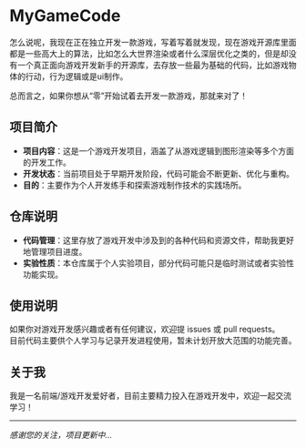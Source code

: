 # MyGameCode

怎么说呢，我现在正在独立开发一款游戏，写着写着就发现，现在游戏开源库里面都是一些高大上的算法，比如怎么大世界渲染或者什么深层优化之类的，但是却没有一个真正面向游戏开发新手的开源库，去存放一些最为基础的代码，比如游戏物体的行动，行为逻辑或是ui制作。

总而言之，如果你想从“零”开始试着去开发一款游戏，那就来对了！

## 项目简介

- **项目内容**：这是一个游戏开发项目，涵盖了从游戏逻辑到图形渲染等多个方面的开发工作。
- **开发状态**：当前项目处于早期开发阶段，代码可能会不断更新、优化与重构。
- **目的**：主要作为个人开发练手和探索游戏制作技术的实践场所。

## 仓库说明

- **代码管理**：这里存放了游戏开发中涉及到的各种代码和资源文件，帮助我更好地管理项目进度。
- **实验性质**：本仓库属于个人实验项目，部分代码可能只是临时测试或者实验性功能实现。

## 使用说明

如果你对游戏开发感兴趣或者有任何建议，欢迎提 issues 或 pull requests。  
目前代码主要供个人学习与记录开发进程使用，暂未计划开放大范围的功能完善。

## 关于我

我是一名前端/游戏开发爱好者，目前主要精力投入在游戏开发中，欢迎一起交流学习！

---

*感谢您的关注，项目更新中…*
